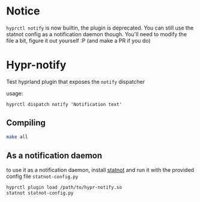 # Notice

`hyprctl notify` is now builtin, the plugin is deprecated. You can still use the statnot config as a notification daemon though. You'll need to modify the file a bit, figure it out yourself :P (and make a PR if you do)

# Hypr-notify

Test hyprland plugin that exposes the `notify` dispatcher

usage:

```
hyprctl dispatch notify 'Notification text'
```

## Compiling

```sh
make all
```

## As a notification daemon

to use it as a notification daemon, install [statnot](https://github.com/halhen/statnot) and run it 
with the provided config file 
`statnot-config.py`

```sh
hyprctl plugin load /path/to/hypr-notify.so
statnot statnot-config.py
```
